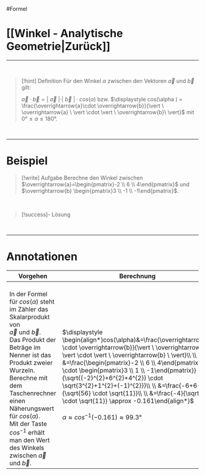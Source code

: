 #Formel 

# [[Winkel - Analytische Geometrie|Zurück]]

___
<br>

>[!hint] Definition
>Für den Winkel $\alpha$ zwischen den Vektoren $\overrightarrow{a}$ und $\overrightarrow{b}$ gilt:
>
>$\overrightarrow{a}\cdot \overrightarrow{b}=\vert \  \overrightarrow{a} \ \vert \cdot \vert \ \overrightarrow{b}\ \vert \cdot cos(\alpha)$ bzw. $\displaystyle cos(\alpha ) = \frac{\overrightarrow{a}\cdot \overrightarrow{b}}{\vert \  \overrightarrow{a} \ \vert \cdot \vert \ \overrightarrow{b}\ \vert}$ mit $\displaystyle 0° \leq \alpha \leq 180°$.

<br>

___
# Beispiel

>[!write] Aufgabe
>Berechne den Winkel zwischen $\overrightarrow{a}=\begin{pmatrix}-2 \\ 6  \\ 4\end{pmatrix}$ und $\overrightarrow{b} \begin{pmatrix}3 \\ -1  \\ -1\end{pmatrix}$.

<br>

>[!success]- Lösung
>

<br>

___

# Annotationen

| Vorgehen | Berechnung |
| --- | --- |
| <br>In der Formel für $cos(\alpha)$ steht im Zähler das Skalarprodukt von <br>$\overrightarrow{a}$ und $\overrightarrow{b}$. <br>Das Produkt der Beträge im Nenner ist das Produkt zweier Wurzeln.<br>Berechne mit dem Taschenrechner einen Näherungswert für $cos(\alpha)$.<br>Mit der Taste $cos^{-1}$ erhält man den Wert des Winkels zwischen $\overrightarrow{a}$ und $\overrightarrow{b}$.  | <br>$\displaystyle \begin{align*}cos(\alpha)&=\frac{\overrightarrow{a} \cdot \overrightarrow{b}}{\vert \ \overrightarrow{a} \ \vert \cdot \vert \ \overrightarrow{b} \ \vert}\\ \\ &=\frac{\begin{pmatrix}-2 \\ 6  \\ 4\end{pmatrix} \cdot \begin{pmatrix}3 \\ 1  \\ -1\end{pmatrix}}{\sqrt{(-2)^{2}+6^{2}+4^{2}} \cdot \sqrt{3^{2}+1^{2}+(-1)^{2}}}\\ \\ &=\frac{-6+6-4}{\sqrt{56} \cdot \sqrt{11}}\\ \\ &=\frac{-4}{\sqrt{56} \cdot \sqrt{11}} \approx -0.161\end{align*}$<br><br>$\alpha \approx cos^{-1}(-0.161)\approx 99.3°$<br>$\quad$ |
